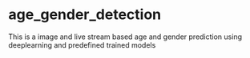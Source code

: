 # age_gender_detection
This is a image and live stream based age and gender prediction using deeplearning and predefined trained models 
